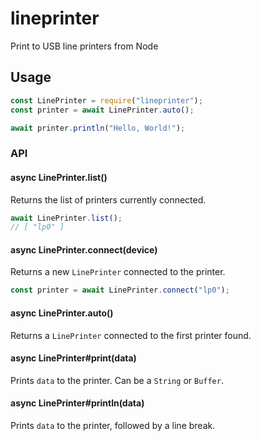 # lineprinter

Print to USB line printers from Node

## Usage

``` javascript
const LinePrinter = require("lineprinter");
const printer = await LinePrinter.auto();

await printer.println("Hello, World!");
```

### API

#### async LinePrinter.list()

Returns the list of printers currently connected.

``` javascript
await LinePrinter.list();
// [ "lp0" ]
```

#### async LinePrinter.connect(device)

Returns a new `LinePrinter` connected to the printer.

``` javascript
const printer = await LinePrinter.connect("lp0");
```

#### async LinePrinter.auto()

Returns a `LinePrinter` connected to the first printer found.

#### async LinePrinter#print(data)

Prints `data` to the printer. Can be a `String` or `Buffer`.

#### async LinePrinter#println(data)

Prints `data` to the printer, followed by a line break.
